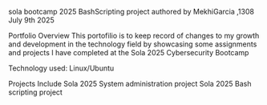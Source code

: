 sola bootcamp 2025 BashScripting project 
authored by MekhiGarcia ,1308
July 9th 2025

Portfolio Overview
This portofilio is to keep record of changes to my growth and development in the technology field 
by showcasing some assignments and projects I have completed at the Sola 2025 Cybersecurity Bootcamp

Technology used:
Linux/Ubuntu

Projects Include
Sola 2025 System administration project 
Sola 2025 Bash scripting project  
